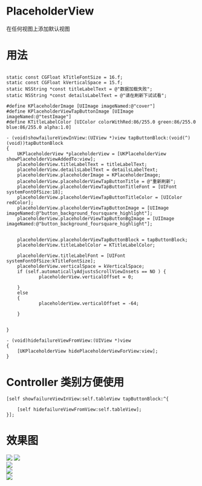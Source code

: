 # PlaceholderView
在任何视图上添加默认视图

# 用法
```

static const CGFloat kTitleFontSize = 16.f;
static const CGFloat kVerticalSpace = 15.f;
static NSString *const titleLabelText = @"数据加载失败";
static NSString *const detailsLabelText = @"请在刷新下试试看";

#define KPlaceholderImage [UIImage imageNamed:@"cover"]
#define KPlaceholderViewTapButtonImage [UIImage imageNamed:@"testImage"]
#define KTitleLabelColor [UIColor colorWithRed:86/255.0 green:86/255.0 blue:86/255.0 alpha:1.0]

- (void)showfailureViewInView:(UIView *)view tapButtonBlock:(void(^)(void))tapButtonBlock
{
    UKPlaceholderView *placeholderView = [UKPlaceholderView showPlaceholderViewAddedTo:view];
    placeholderView.titleLabelText = titleLabelText;
    placeholderView.detailsLabelText = detailsLabelText;
    placeholderView.placeholderImage = KPlaceholderImage;
    placeholderView.placeholderViewTapButtonTitle = @"重新刷新";
    placeholderView.placeholderViewTapButtonTitleFont = [UIFont systemFontOfSize:18];
    placeholderView.placeholderViewTapButtonTitleColor = [UIColor redColor];
    placeholderView.placeholderViewTapButtonImage = [UIImage imageNamed:@"button_background_foursquare_highlight"];
    placeholderView.placeholderViewTapButtonBgImage = [UIImage imageNamed:@"button_background_foursquare_highlight"];


    placeholderView.placeholderViewTapButtonBlock = tapButtonBlock;
    placeholderView.titleLabelColor = KTitleLabelColor;

    placeholderView.titleLabelFont = [UIFont systemFontOfSize:kTitleFontSize];
    placeholderView.verticalSpace = kVerticalSpace;
    if (self.automaticallyAdjustsScrollViewInsets == NO ) {
            placeholderView.verticalOffset = 0;

    }
    else
    {
            placeholderView.verticalOffset = -64;

    }


}

- (void)hidefailureViewFromView:(UIView *)view
{
    [UKPlaceholderView hidePlaceholderViewForView:view];
}

```
# Controller 类别方便使用
    [self showfailureViewInView:self.tableView tapButtonBlock:^{

        [self hidefailureViewFromView:self.tableView];
    }];
    
# 效果图
![](https://github.com/renmoqiqi/PlaceholderView/blob/master/PlaceholdViewDemo/Resource/1.png) 
![](https://github.com/renmoqiqi/PlaceholderView/blob/master/PlaceholdViewDemo/Resource/2.png)  
![](https://github.com/renmoqiqi/PlaceholderView/blob/master/PlaceholdViewDemo/Resource/3.png)  
![](https://github.com/renmoqiqi/PlaceholderView/blob/master/PlaceholdViewDemo/Resource/4.png)  
![](https://github.com/renmoqiqi/PlaceholderView/blob/master/PlaceholdViewDemo/Resource/5.png)  
